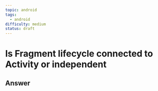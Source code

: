 ```yaml
---
topic: android
tags:
  - android
difficulty: medium
status: draft
---
```


# Is Fragment lifecycle connected to Activity or independent

## Answer

